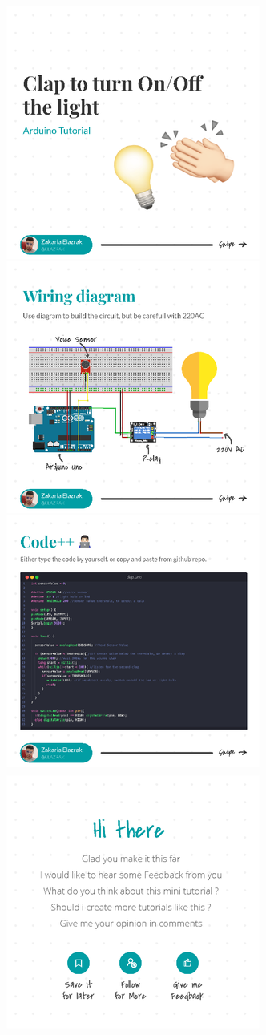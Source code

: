 ![1](images/Artboard1.png)
![2](images/Artboard2.png)
![3](images/Artboard3.png)
<!-- ![4](images/Artboard4.gif) -->
![5](images/Artboard5.png)

